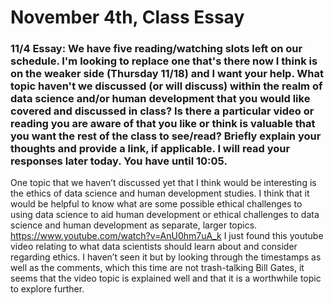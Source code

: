 # November 4th, Class Essay

### 11/4 Essay: We have five reading/watching slots left on our schedule. I'm looking to replace one that's there now I think is on the weaker side (Thursday 11/18) and I want your help. What topic haven't we discussed (or will discuss) within the realm of data science and/or human development that you would like covered and discussed in class? Is there a particular video or reading you are aware of that you like or think is valuable that you want the rest of the class to see/read? Briefly explain your thoughts and provide a link, if applicable. I will read your responses later today. You have until 10:05.


One topic that we haven’t discussed yet that I think would be interesting is the ethics of data science and human development studies. I think that it would be helpful to know what are some possible ethical challenges to using data science to aid human development or ethical challenges to data science and human development as separate, larger topics.  https://www.youtube.com/watch?v=AnU0hm7uA_k
I just found this youtube video relating to what data scientists should learn about and consider regarding ethics. I haven’t seen it but by looking through the timestamps as well as the comments, which this time are not trash-talking Bill Gates, it seems that the video topic is explained well and that it is a worthwhile topic to explore further. 
